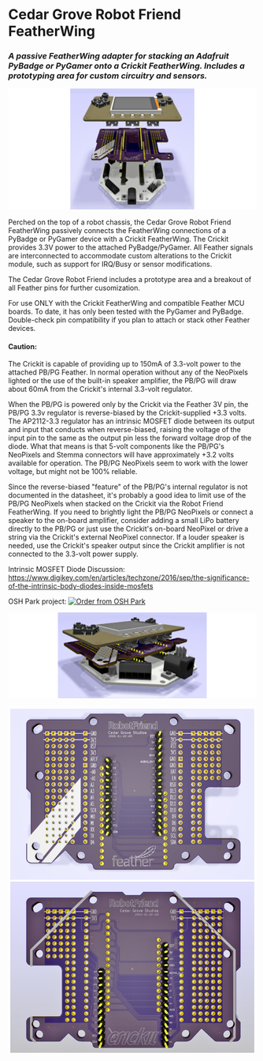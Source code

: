 # Cedar Grove Robot Friend FeatherWing

### _A passive FeatherWing adapter for stacking an Adafruit PyBadge or PyGamer onto a Crickit FeatherWing. Includes a prototyping area for custom circuitry and sensors._

![Image of Module](https://github.com/CedarGroveStudios/Robot_Friend_FeatherWing/blob/master/photos%20and%20graphics/Robot_Friend_expl_wide.png)

Perched on the top of a robot chassis, the Cedar Grove Robot Friend FeatherWing passively connects the FeatherWing connections of a PyBadge or PyGamer device with a Crickit FeatherWing. The Crickit provides 3.3V power to the attached PyBadge/PyGamer. All Feather signals are interconnected to accommodate custom alterations to the Crickit module, such as support for IRQ/Busy or sensor modifications.

The Cedar Grove Robot Friend includes a prototype area and a breakout of all Feather pins for further cusomization.

For use ONLY with the Crickit FeatherWing and compatible Feather MCU boards. To date, it has only been tested with the PyGamer and PyBadge. Double-check pin compatibility if you plan to attach or stack other Feather devices.

#### Caution:
The Crickit is capable of providing up to 150mA of 3.3-volt power to the attached PB/PG Feather. In normal operation without any of the NeoPixels lighted or the use of the built-in speaker amplifier, the PB/PG will draw about 60mA from the Crickit's internal 3.3-volt regulator. 

When the PB/PG is powered only by the Crickit via the Feather 3V pin, the PB/PG 3.3v regulator is reverse-biased by the Crickit-supplied +3.3 volts. The AP2112-3.3 regulator has an intrinsic MOSFET diode between its output and input that conducts when reverse-biased, raising the voltage of the input pin to the same as the output pin less the forward voltage drop of the diode. What that means is that 5-volt components like the PB/PG's NeoPixels and Stemma connectors will have approximately +3.2 volts available for operation. The PB/PG NeoPixels seem to work with the lower voltage, but might not be 100% reliable. 

Since the reverse-biased "feature" of the PB/PG's internal regulator is not documented in the datasheet, it's probably a good idea to limit use of the PB/PG NeoPixels when stacked on the Crickit via the Robot Friend FeatherWing. If you need to brightly light the PB/PG NeoPixels or connect a speaker to the on-board amplifier, consider adding a small LiPo battery directly to the PB/PG or just use the Crickit's on-board NeoPixel or drive a string via the Crickit's external NeoPixel connector. If a louder speaker is needed, use the Crickit's speaker output since the Crickit amplifier is not connected to the 3.3-volt power supply.

Intrinsic MOSFET Diode Discussion: https://www.digikey.com/en/articles/techzone/2016/sep/the-significance-of-the-intrinsic-body-diodes-inside-mosfets

OSH Park project: <a href="https://oshpark.com/shared_projects/DxtJkU02"><img src="https://oshpark.com/assets/badge-5b7ec47045b78aef6eb9d83b3bac6b1920de805e9a0c227658eac6e19a045b9c.png" alt="Order from OSH Park"></img></a>

![Image of Module](https://github.com/CedarGroveStudios/Robot_Friend_FeatherWing/blob/master/photos%20and%20graphics/Robot_Friend_glam_wide.png)

![Image of Module](https://github.com/CedarGroveStudios/Robot_Friend_FeatherWing/blob/master/photos%20and%20graphics/Robot_Friend_PCB_combo.png)

